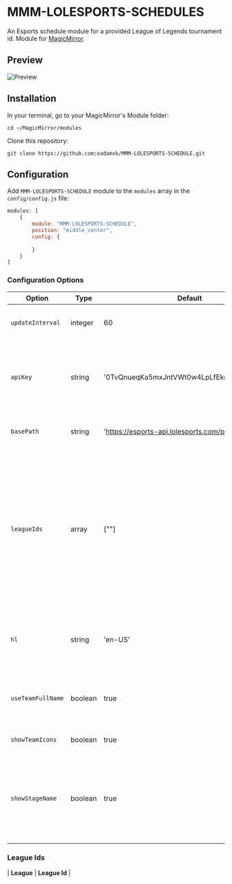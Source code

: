 # MMM-LOLESPORTS-SCHEDULES
An Esports schedule module for a provided League of Legends tournament id.
Module for <a href="https://github.com/MichMich/MagicMirror">MagicMirror</a>.

## Preview
<img src="" title="Preview"  />


## Installation
In your terminal, go to your MagicMirror's Module folder:
````
cd ~/MagicMirror/modules
````

Clone this repository:
````
git clone https://github.com:xadamxk/MMM-LOLESPORTS-SCHEDULE.git
````

## Configuration
Add `MMM-LOLESPORTS-SCHEDULE` module to the `modules` array in the `config/config.js` file:
````javascript
modules: [
	{
		module: "MMM-LOLESPORTS-SCHEDULE",
		position: "middle_center",
		config: {
			
		}
	}
]
````
### Configuration Options

| **Option** | **Type** | **Default** | **Description** |
| --- | --- | --- | --- |
| `updateInterval` | integer | 60 | Number of minutes to poll api for updates. |
| `apiKey` | string | '0TvQnueqKa5mxJntVWt0w4LpLfEkrV1Ta8rQBb9Z' | Api key used to query esports API - all users' api key is the default key. |
| `basePath` | string | 'https://esports-api.lolesports.com/persisted/gw' | Base bath used to query the esports api. |
| `leagueIds` | array | [""] | Array of league ids to get esport standings. Module is coded to handle one, but multiple league ids may be supported. Refer to league table below for ids of other leagues. |
| `hl` | string | 'en-US' | Host language/ locale to use when requesting esports data. |
| `useTeamFullName` | boolean  | true | Set `false` to show team codes rather than team names. |
| `showTeamIcons` | boolean  | true | Set `false` to hide team icons. |
| `showStageName` | boolean  | true | Set `false` to hide the stage name above standings list (ie. Regular Season, Playoffs, etc) |

### League Ids

| **League** | **League Id** |
